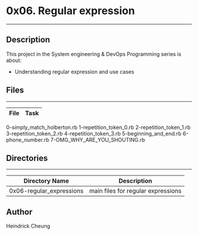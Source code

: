 # 0x06. Regular expression
---
## Description

This project in the System engineering & DevOps Programming series is about:
* Understanding regular expression and use cases

## Files
---
File|Task
---|---
0-simply_match_holberton.rb
1-repetition_token_0.rb
2-repetition_token_1.rb
3-repetition_token_2.rb
4-repetition_token_3.rb
5-beginning_and_end.rb
6-phone_number.rb
7-OMG_WHY_ARE_YOU_SHOUTING.rb

## Directories
---
Directory Name | Description
---|---
0x06-regular_expressions | main files for regular expressions

## Author
Heindrick Cheung